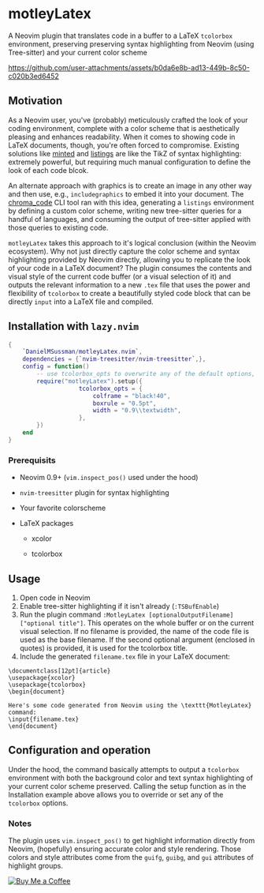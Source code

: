  # motleyLatex

A Neovim plugin that translates code in a buffer to a LaTeX `tcolorbox` environment, preserving preserving syntax highlighting from Neovim (using Tree-sitter) and your current color scheme


https://github.com/user-attachments/assets/b0da6e8b-ad13-449b-8c50-c020b3ed6452


## Motivation

As a Neovim user, you've (probably) meticulously crafted the look of your coding environment, complete with a color scheme that is aesthetically pleasing and enhances readability. When it comes to showing code in LaTeX documents, though, you're often forced to compromise.
Existing solutions like [minted](https://ctan.org/pkg/minted?lang=en) and [listings](https://ctan.org/pkg/listings) are like the TikZ of syntax highlighting: extremely powerful, but requiring much manual configuration to define the look of each code blcok.

An alternate approach with graphics is to create an image in any other way and then use, e.g., `includegraphics` to embed it into your document. 
The [chroma_code](https://github.com/TomLebeda/chroma_code/) CLI tool ran with this idea, generating a `listings` environment by defining a custom color scheme, writing new tree-sitter queries for a handful of languages, and consuming the output of tree-sitter applied with those queries to existing code.

`motleyLatex` takes this approach to it's logical conclusion (within the Neovim ecosystem). 
Why not just directly capture the color scheme and syntax highlighting provided by Neovim directly, allowing you to replicate the look of your code in a LaTeX document?
The plugin consumes the contents and visual style of the current code buffer (or a visual selection of it) and outputs the relevant information to a new `.tex` file that uses the power and flexibility of `tcolorbox` to create a beautifully styled code block that can be directly `input` into a LaTeX file and compiled.


## Installation with `lazy.nvim`

```lua
{
    `DanielMSussman/motleyLatex.nvim`,
    dependencies = {`nvim-treesitter/nvim-treesitter`,},
    config = function()
        -- use tcolorbox_opts to overwrite any of the default options, or add new ones
        require("motleyLatex").setup({
                    tcolorbox_opts = {
                        colframe = "black!40",
                        boxrule = "0.5pt", 
                        width = "0.9\\textwidth",
                    },
        })
    end
}
```

### Prerequisits

* Neovim 0.9+ (`vim.inspect_pos()` used under the hood)

* `nvim-treesitter` plugin for syntax highlighting

* Your favorite colorscheme

* LaTeX packages

    * xcolor

    * tcolorbox

## Usage

1. Open code in Neovim
2. Enable tree-sitter highlighting if it isn't already (`:TSBufEnable`)
3. Run the plugin command `:MotleyLatex [optionalOutputFilename] ["optional title"]`. This operates on the whole buffer or on the current visual selection. If no filename is provided, the name of the code file is used as the base filename. If the second optional argument (enclosed in quotes) is provided, it is used for the tcolorbox title.
4. Include the generated `filename.tex` file in your LaTeX document:

```
\documentclass[12pt]{article}
\usepackage{xcolor}
\usepackage{tcolorbox}
\begin{document}

Here's some code generated from Neovim using the \texttt{MotleyLatex} command:
\input{filename.tex}
\end{document}
```

## Configuration and operation

Under the hood, the command basically attempts to output a `tcolorbox` environment with both the background color and text syntax highlighting of your current color scheme preserved.
Calling the setup function as in the Installation example above allows you to override or set any of the `tcolorbox` options.

### Notes

The plugin uses `vim.inspect_pos()` to get highlight information directly from Neovim, (hopefully) ensuring accurate color and style rendering. Those colors and style attributes come from the `guifg`, `guibg`, and `gui` attributes of highlight groups.

[![Buy Me a Coffee](https://img.buymeacoffee.com/button-api/?text=Buy%20me%20a%20coffee&emoji=&slug=danielmsussman&button_colour=FFDD00&font_colour=000000&font_family=Poppins&outline_colour=000000&coffee_colour=ffffff)](https://www.buymeacoffee.com/danielmsussman)
